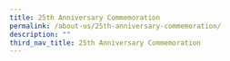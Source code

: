 ```yaml
---
title: 25th Anniversary Commemoration
permalink: /about-us/25th-anniversary-commemoration/
description: ""
third_nav_title: 25th Anniversary Commemoration
---
```

